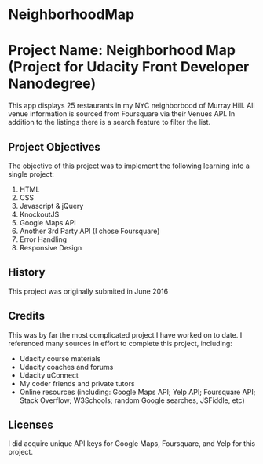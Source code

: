 # NeighborhoodMap

# Project Name: Neighborhood Map (Project for Udacity Front Developer Nanodegree)

 This app displays 25 restaurants in my NYC neighborbood of Murray Hill. 
 All venue information is sourced from Foursquare via their Venues API.
 In addition to the listings there is a search feature to filter the list. 
  
## Project Objectives
The objective of this project was to implement the following learning into a single project: 
1. HTML
1. CSS
1. Javascript & jQuery
1. KnockoutJS
1. Google Maps API
1. Another 3rd Party API (I chose Foursquare)
1. Error Handling
1. Responsive Design

## History
This project was originally submited in June 2016

## Credits
This was by far the most complicated project I have worked on to date. I referenced many sources in effort to complete this project, including: 
* Udacity course materials
* Udacity coaches and forums
* Udacity uConnect
* My coder friends and private tutors 
* Online resources (including: Google Maps API; Yelp API; Foursquare API; Stack Overflow; W3Schools; random Google searches, JSFiddle, etc)

## Licenses
I did acquire unique API keys for Google Maps, Foursquare, and Yelp for this project. 